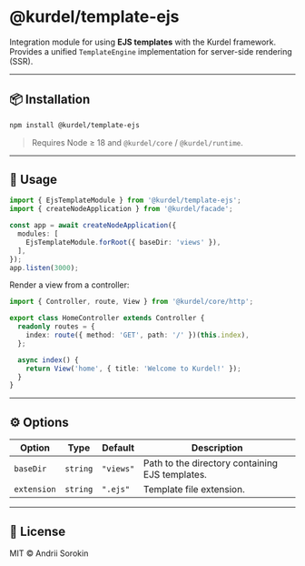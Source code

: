 # @kurdel/template-ejs

Integration module for using **EJS templates** with the Kurdel framework.  
Provides a unified `TemplateEngine` implementation for server-side rendering (SSR).

---

## 📦 Installation

```bash
npm install @kurdel/template-ejs
```

> Requires Node ≥ 18 and `@kurdel/core` / `@kurdel/runtime`.

---

## 🚀 Usage

```ts
import { EjsTemplateModule } from '@kurdel/template-ejs';
import { createNodeApplication } from '@kurdel/facade';

const app = await createNodeApplication({
  modules: [
    EjsTemplateModule.forRoot({ baseDir: 'views' }),
  ],
});
app.listen(3000);
```

Render a view from a controller:

```ts
import { Controller, route, View } from '@kurdel/core/http';

export class HomeController extends Controller {
  readonly routes = {
    index: route({ method: 'GET', path: '/' })(this.index),
  };

  async index() {
    return View('home', { title: 'Welcome to Kurdel!' });
  }
}
```

---

## ⚙️ Options

| Option      | Type     | Default   | Description                                     |
| ----------- | -------- | --------- | ----------------------------------------------- |
| `baseDir`   | `string` | `"views"` | Path to the directory containing EJS templates. |
| `extension` | `string` | `".ejs"`  | Template file extension.                        |

---

## 📄 License

MIT © Andrii Sorokin